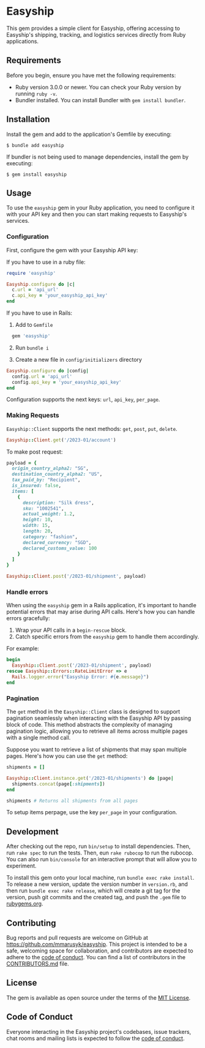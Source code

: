 # Easyship

This gem provides a simple client for Easyship, offering accessing to Easyship's
    shipping, tracking, and logistics services directly from Ruby applications.

## Requirements

Before you begin, ensure you have met the following requirements:

- Ruby version 3.0.0 or newer. You can check your Ruby version by running `ruby -v`.
- Bundler installed. You can install Bundler with `gem install bundler`.

## Installation

Install the gem and add to the application's Gemfile by executing:

    $ bundle add easyship

If bundler is not being used to manage dependencies, install the gem by executing:

    $ gem install easyship

## Usage

To use the `easyship` gem in your Ruby application, you need to configure it with your API key and then you can start making requests to Easyship's services.

### Configuration

First, configure the gem with your Easyship API key:

If you have to use in a ruby file:
```ruby
require 'easyship'

Easyship.configure do |c|
  c.url = 'api_url'
  c.api_key = 'your_easyship_api_key'
end
```

If you have to use in Rails:
1. Add to `Gemfile`
```ruby
  gem 'easyship'
```

2. Run `bundle i`

3. Create a new file in `config/initializers` directory
```ruby
Easyship.configure do |config|
  config.url = 'api_url'
  config.api_key = 'your_easyship_api_key'
end
```

Configuration supports the next keys: `url`, `api_key`, `per_page`.

### Making Requests
`Easyship::Client` supports the next methods: `get`, `post`, `put`, `delete`.
```ruby
Easyship::Client.get('/2023-01/account')
```

To make post request:
```ruby
payload = {
  origin_country_alpha2: "SG",
  destination_country_alpha2: "US",
  tax_paid_by: "Recipient",
  is_insured: false,
  items: [
    {
      description: "Silk dress",
      sku: "1002541",
      actual_weight: 1.2,
      height: 10,
      width: 15,
      length: 20,
      category: "fashion",
      declared_currency: "SGD",
      declared_customs_value: 100
    }
  ]
}

Easyship::Client.post('/2023-01/shipment', payload)
```

### Handle errors
When using the `easyship` gem in a Rails application, it's important to handle potential errors that may arise during API calls. Here's how you can handle errors gracefully:

1. Wrap your API calls in a `begin-rescue` block.
2. Catch specific errors from the `easyship` gem to handle them accordingly.

For example:

```ruby
begin
  Easyship::Client.post('/2023-01/shipment', payload)
rescue Easyship::Errors::RateLimitError => e
  Rails.logger.error("Easyship Error: #{e.message}")
end
```

### Pagination
The `get` method in the `Easyship::Client` class is designed to support pagination seamlessly when interacting with the Easyship API by passing block of code. This method abstracts the complexity of managing pagination logic, allowing you to retrieve all items across multiple pages with a single method call.

Suppose you want to retrieve a list of shipments that may span multiple pages. Here's how you can use the `get` method:

```ruby
shipments = []

Easyship::Client.instance.get('/2023-01/shipments') do |page|
  shipments.concat(page[:shipments])
end

shipments # Returns all shipments from all pages
```

To setup items perpage, use the key `per_page` in your configuration.

## Development

After checking out the repo, run `bin/setup` to install dependencies. Then, run `rake spec` to run the tests. Then, eun `rake rubocop` to run the rubocop. You can also run `bin/console` for an interactive prompt that will allow you to experiment.

To install this gem onto your local machine, run `bundle exec rake install`. To release a new version, update the version number in `version.rb`, and then run `bundle exec rake release`, which will create a git tag for the version, push git commits and the created tag, and push the `.gem` file to [rubygems.org](https://rubygems.org).


## Contributing

Bug reports and pull requests are welcome on GitHub at https://github.com/mmarusyk/easyship. This project is intended to be a safe, welcoming space for collaboration, and contributors are expected to adhere to the [code of conduct](https://github.com/mmarusyk/easyship/blob/main/CODE_OF_CONDUCT.md). You can find a list of contributors in the [CONTRIBUTORS.md](https://github.com/mmarusyk/easyship/blob/main/CONTRIBUTORS.md) file.

## License

The gem is available as open source under the terms of the [MIT License](https://opensource.org/licenses/MIT).

## Code of Conduct

Everyone interacting in the Easyship project's codebases, issue trackers, chat rooms and mailing lists is expected to follow the [code of conduct](https://github.com/mmarusyk/easyship/blob/main/CODE_OF_CONDUCT.md).
